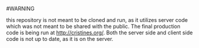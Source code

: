 #WARNING

this repository is not meant to be cloned and run, as it utilizes server code which was not meant to be shared with the public. The final production code is being run at http://cristines.org/. Both the server side and client side code is not up to date, as it is on the server.
